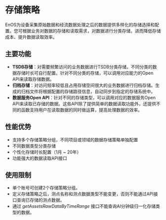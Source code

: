 # 存储策略

EnOS为设备采集原始数据和经流数据处理之后的数据提供多样化的存储选择和配置。您可根据业务对数据的存储和读取需求，对数据进行分类存储，进而降低存储成本、提升数据读取效率。

## 主要功能

- **TSDB存储**：对需要频繁访问的业务数据进行TSDB分类存储，不同分类的数据存储时长可自行配置。针对不同分类的存储，可以调用对应能力的Open API来读取存储数据。
- **归档存储**：对访问频率较低且占用存储空间很大的业务数据进行归档存储。生成的归档文件将根据配置的存储路径信息，自动同步到指定的存储系统中。
- **数据服务Open API**：针对不同的存储类型，可以调用对应的数据服务Open API来读取已存储的数据。这些API除了提供简单的数据读取功能外，还提供不同的函数支持用户在读取数据的同时做运算，提高处理数据的效率。

## 性能优势

- 支持多个存储策略分组，不同项目或领域的数据存储策略单独配置
- 不同数据类型分类存储
- 个性化存储时长配置（1月 ~ 20年）
- 功能强大的数据读取API接口

## 使用限制

- 单个账号可创建2个存储策略分组。
- 定义存储策略之后，测点名称和测点数据类型不能变更，否则不能通过API接口查询已存储的测点数据。
- 通过 *getAssetsRawDataByTimeRange* 接口不能查询AI分钟级归一化存储类型的数据。
